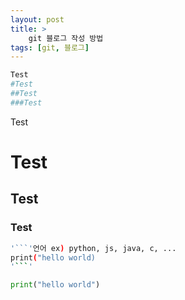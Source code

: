 ```yaml
---
layout: post
title: >
    git 블로그 작성 방법 
tags: [git, 블로그]
---
```


```bash
Test
#Test
##Test
###Test
```
Test
# Test
## Test
### Test

```bash
'```'언어 ex) python, js, java, c, ...
print("hello world)
'```'
```
```python
print("hello world")
```
